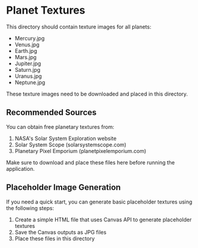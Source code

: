 # Planet Textures

This directory should contain texture images for all planets:

- Mercury.jpg
- Venus.jpg
- Earth.jpg
- Mars.jpg
- Jupiter.jpg
- Saturn.jpg
- Uranus.jpg
- Neptune.jpg

These texture images need to be downloaded and placed in this directory.

## Recommended Sources

You can obtain free planetary textures from:

1. NASA's Solar System Exploration website
2. Solar System Scope (solarsystemscope.com)
3. Planetary Pixel Emporium (planetpixelemporium.com)

Make sure to download and place these files here before running the application.

## Placeholder Image Generation

If you need a quick start, you can generate basic placeholder textures using the following steps:

1. Create a simple HTML file that uses Canvas API to generate placeholder textures
2. Save the Canvas outputs as JPG files
3. Place these files in this directory